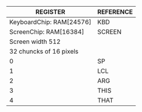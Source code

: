 | REGISTER                  | REFERENCE |
|---------------------------|-----------|
|KeyboardChip: RAM[24576] 	|KBD        |
|ScreenChip: RAM[16384]		|SCREEN     |
|Screen width 512           |           |
|32 chuncks of 16 pixels    |           | 
|0 				            |SP         |
|1 				            |LCL        |
|2 				            |ARG        |
|3 				            |THIS       |
|4 				            |THAT       |


